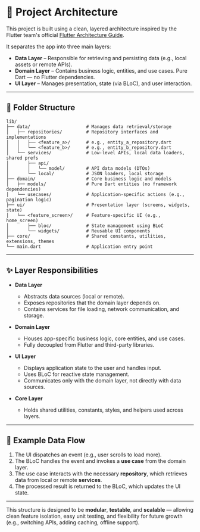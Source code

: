 # 🧱 Project Architecture

This project is built using a clean, layered architecture inspired by the Flutter team's official [Flutter Architecture Guide](https://docs.flutter.dev/app-architecture/guide).

It separates the app into three main layers:

- **Data Layer** – Responsible for retrieving and persisting data (e.g., local assets or remote APIs).
- **Domain Layer** – Contains business logic, entities, and use cases. Pure Dart — no Flutter dependencies.
- **UI Layer** – Manages presentation, state (via BLoC), and user interaction.

---

## 📁 Folder Structure

```
lib/
├── data/                     # Manages data retrieval/storage
│   ├── repositories/         # Repository interfaces and implementations
│   │   ├── <feature_a>/      # e.g., entity_a_repository.dart
│   │   └── <feature_b>/      # e.g., entity_b_repository.dart
│   └── services/             # Low-level APIs, local data loaders, shared prefs
│       ├── api/
│       │   └── model/        # API data models (DTOs)
│       └── local/            # JSON loaders, local storage
├── domain/                   # Core business logic and models
│   ├── models/               # Pure Dart entities (no framework dependencies)
│   └── usecases/             # Application-specific actions (e.g., pagination logic)
├── ui/                       # Presentation layer (screens, widgets, state)
│   └── <feature_screen>/     # Feature-specific UI (e.g., home_screen)
│       ├── bloc/             # State management using BLoC
│       └── widgets/          # Reusable UI components
├── core/                     # Shared constants, utilities, extensions, themes
└── main.dart                 # Application entry point
```

---

## ✨ Layer Responsibilities

- **Data Layer**
    - Abstracts data sources (local or remote).
    - Exposes repositories that the domain layer depends on.
    - Contains services for file loading, network communication, and storage.

- **Domain Layer**
    - Houses app-specific business logic, core entities, and use cases.
    - Fully decoupled from Flutter and third-party libraries.

- **UI Layer**
    - Displays application state to the user and handles input.
    - Uses BLoC for reactive state management.
    - Communicates only with the domain layer, not directly with data sources.

- **Core Layer**
    - Holds shared utilities, constants, styles, and helpers used across layers.

---

## 🔄 Example Data Flow

1. The UI dispatches an event (e.g., user scrolls to load more).
2. The BLoC handles the event and invokes a **use case** from the domain layer.
3. The use case interacts with the necessary **repository**, which retrieves data from local or remote **services**.
4. The processed result is returned to the BLoC, which updates the UI state.

---

This structure is designed to be **modular**, **testable**, and **scalable** — allowing clean feature isolation, easy unit testing, and flexibility for future growth (e.g., switching APIs, adding caching, offline support).